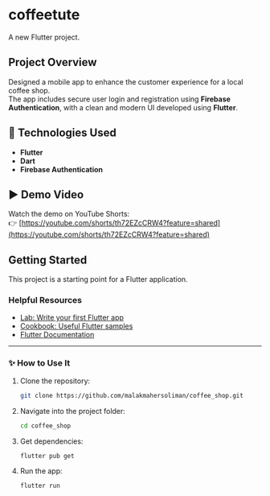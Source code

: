 # coffeetute

A new Flutter project.

## Project Overview

Designed a mobile app to enhance the customer experience for a local coffee shop.  
The app includes secure user login and registration using **Firebase Authentication**, with a clean and modern UI developed using **Flutter**.

## 🔧 Technologies Used

- **Flutter**  
- **Dart**  
- **Firebase Authentication**

## ▶️ Demo Video

Watch the demo on YouTube Shorts:  
👉 [https://youtube.com/shorts/th72EZcCRW4?feature=shared](https://youtube.com/shorts/th72EZcCRW4?feature=shared)

## Getting Started

This project is a starting point for a Flutter application.

### Helpful Resources

- [Lab: Write your first Flutter app](https://docs.flutter.dev/get-started/codelab)
- [Cookbook: Useful Flutter samples](https://docs.flutter.dev/cookbook)
- [Flutter Documentation](https://docs.flutter.dev/)

---

### ✨ How to Use It

1. Clone the repository:
   ```bash
   git clone https://github.com/malakmahersoliman/coffee_shop.git

2. Navigate into the project folder:
   ```bash
   cd coffee_shop

3. Get dependencies:
   ```bash
   flutter pub get

4. Run the app:
    ```bash
    flutter run
